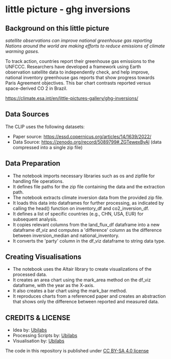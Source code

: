 # little picture - ghg inversions
## Background on this little picture
_satellite observations can improve national greenhouse gas reporting Nations around the world are making efforts to reduce emissions of climate warming gases._

To track action, countries report their greenhouse gas emissions to the UNFCCC. Researchers have developed a framework using Earth observation satellite data to independently check, and help improve, national inventory greenhouse gas reports that show progress towards Paris Agreement objectives. This bar chart contrasts reported versus space-derived CO 2 in Brazil.

https://climate.esa.int/en/little-pictures-gallery/ghg-inversions/

## Data Sources
The CLIP uses the following datasets:
- Paper source: https://essd.copernicus.org/articles/14/1639/2022/ 
- Data Source: https://zenodo.org/record/5089799#.ZGTewexByAl (data compressed into a single zip file)

## Data Preparation
- The notebook imports necessary libraries such as os and zipfile for handling file operations.
- It defines file paths for the zip file containing the data and the extraction path.
- The notebook extracts climate inversion data from the provided zip file.
- It loads this data into dataframes for further processing, as indicated by calling the head() function on inventory_df and co2_inversion_df.
- It defines a list of specific countries (e.g., CHN, USA, EUR) for subsequent analysis.
- It copies relevant columns from the land_flux_df dataframe into a new dataframe df_viz and computes a 'difference' column as the difference between inversion_median and national_inventory.
- It converts the 'party' column in the df_viz dataframe to string data type.

## Creating Visualisations
- The notebook uses the Altair library to create visualizations of the processed data.
- It creates an area chart using the mark_area method on the df_viz dataframe, with the year as the X-axis.
- It also creates a bar chart using the mark_bar method.
- It reproduces charts from a referenced paper and creates an abstraction that shows only the difference between reported and measured data.

## CREDITS & LICENSE
- Idea by: [Ubilabs](https://www.ubilabs.com/)
- Processing Scripts by: [Ubilabs](https://www.ubilabs.com/)
- Visualisation by: [Ubilabs](https://www.ubilabs.com/)

The code in this repository is published under [CC BY-SA 4.0 license](https://creativecommons.org/licenses/by-sa/4.0/)
